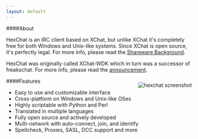 ```yaml
---
layout: default
---
```


####About

HexChat is an IRC client based on XChat, but unlike XChat it's completely free for both Windows and Unix-like systems. Since XChat is open source, it's perfectly legal. For more info, please read the [Shareware Background](shareware.html).

HexChat was originally called XChat-WDK which in turn was a successor of freakschat. For more info, please read the [announcement](news/announcement.html).
<a href="screenshots.html" ><img src="http://i.imgur.com/44ubFgH.png" alt="hexchat screenshot" style="float:right;margin-top:25px;" /></a>

####Features

- Easy to use and customizable interface
- Cross-platform on Windows and Unix-like OSes
- Highly scriptable with Python and Perl
- Translated in multiple languages
- Fully open source and actively developed
- Multi-network with auto-connect, join, and identify
- Spellcheck, Proxies, SASL, DCC support and more

